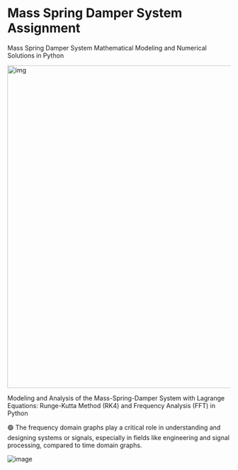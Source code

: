 # Mass Spring Damper System Assignment

Mass Spring Damper System Mathematical Modeling and Numerical Solutions in Python


<img width="726" alt="img" src="https://github.com/user-attachments/assets/94c7544b-11cb-470e-9e2b-7d4137daafa6" />

Modeling and Analysis of the Mass-Spring-Damper System with Lagrange Equations: Runge-Kutta Method (RK4) and Frequency Analysis (FFT) in Python

🟢 The frequency domain graphs play a critical role in understanding and designing systems or signals, especially in fields like engineering and signal processing, compared to time domain graphs.

![image](https://github.com/user-attachments/assets/d6b8793e-4c02-492e-9545-5634d8d28759)


